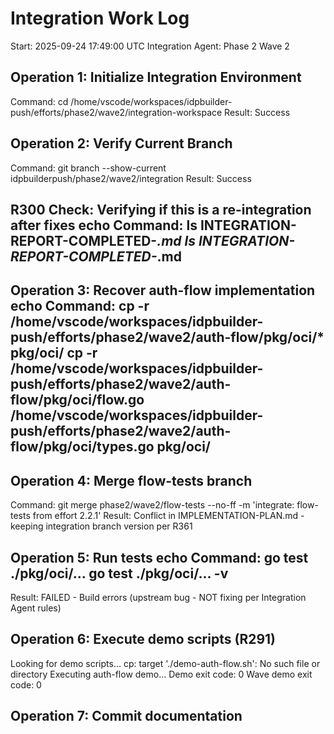 # Integration Work Log
Start: 2025-09-24 17:49:00 UTC
Integration Agent: Phase 2 Wave 2

## Operation 1: Initialize Integration Environment
Command: cd /home/vscode/workspaces/idpbuilder-push/efforts/phase2/wave2/integration-workspace
Result: Success

## Operation 2: Verify Current Branch
Command: git branch --show-current
idpbuilderpush/phase2/wave2/integration
Result: Success
## R300 Check: Verifying if this is a re-integration after fixes echo Command: ls INTEGRATION-REPORT-COMPLETED-*.md ls INTEGRATION-REPORT-COMPLETED-*.md

## Operation 3: Recover auth-flow implementation echo Command: cp -r /home/vscode/workspaces/idpbuilder-push/efforts/phase2/wave2/auth-flow/pkg/oci/* pkg/oci/ cp -r /home/vscode/workspaces/idpbuilder-push/efforts/phase2/wave2/auth-flow/pkg/oci/flow.go /home/vscode/workspaces/idpbuilder-push/efforts/phase2/wave2/auth-flow/pkg/oci/types.go pkg/oci/

## Operation 4: Merge flow-tests branch
Command: git merge phase2/wave2/flow-tests --no-ff -m 'integrate: flow-tests from effort 2.2.1'
Result: Conflict in IMPLEMENTATION-PLAN.md - keeping integration branch version per R361

## Operation 5: Run tests echo Command: go test ./pkg/oci/... go test ./pkg/oci/... -v
Result: FAILED - Build errors (upstream bug - NOT fixing per Integration Agent rules)

## Operation 6: Execute demo scripts (R291)
Looking for demo scripts...
cp: target './demo-auth-flow.sh': No such file or directory
Executing auth-flow demo...
Demo exit code: 0
Wave demo exit code: 0

## Operation 7: Commit documentation
